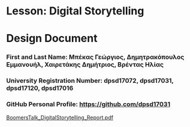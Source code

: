 # Lesson: Digital Storytelling
# Design Document

### First and Last Name: Μπέκας Γεώργιος, Δημητρακόπουλος Εμμανουήλ, Χαιρετάκης Δημήτριος, Βρέντας Ηλίας
### University Registration Number: dpsd17072, dpsd17031, dpsd17120, dpsd17016
### GitHub Personal Profile: https://github.com/dpsd17031


[BoomersTalk_DigitalStorytelling_Report.pdf](https://github.com/dpsd17031/Digital-Storytelling-Group-Assignment/files/11633708/BoomersTalk_DigitalStorytelling_Report.pdf)


